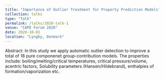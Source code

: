 ```yaml
---
title: "Importance of Outlier Treatment for Property Prediction Models"
collection: talks
type: "Talk"
permalink: /talks/2020-talk-1
venue: "CAPE Forum 2020"
date: 2020-10-01
location: "Lyngby, Denmark"
---
```


Abstract:
In this study we apply automatic outlier detection to improve a total of 18 pure componenet group-contribution models.
The properties include: boiling/melting/critical temperatures, critical pressure/volume, acentric factors, Solubility parameters (Hansen/Hildebrand), enthalpies of formation/vaporization etc.
